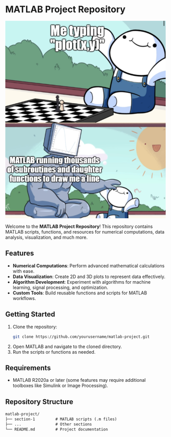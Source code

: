 # MATLAB Project Repository

![Matlab meme](pic.jpg)

Welcome to the **MATLAB Project Repository**! This repository contains MATLAB scripts, functions, and resources for numerical computations, data analysis, visualization, and much more.

## Features
- **Numerical Computations**: Perform advanced mathematical calculations with ease.
- **Data Visualization**: Create 2D and 3D plots to represent data effectively.
- **Algorithm Development**: Experiment with algorithms for machine learning, signal processing, and optimization.
- **Custom Tools**: Build reusable functions and scripts for MATLAB workflows.

## Getting Started
1. Clone the repository:
   ```bash
   git clone https://github.com/yourusername/matlab-project.git
   ```
2. Open MATLAB and navigate to the cloned directory.
3. Run the scripts or functions as needed.

## Requirements
- MATLAB R2020a or later (some features may require additional toolboxes like Simulink or Image Processing).

## Repository Structure
```
matlab-project/
├── section-1         # MATLAB scripts (.m files)
├── ...               # Other sections
└── README.md         # Project documentation
```